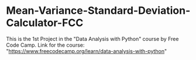 # Mean-Variance-Standard-Deviation-Calculator-FCC
This is the 1st Project in the "Data Analysis with Python" course by Free Code Camp.
Link for the course: "https://www.freecodecamp.org/learn/data-analysis-with-python"
